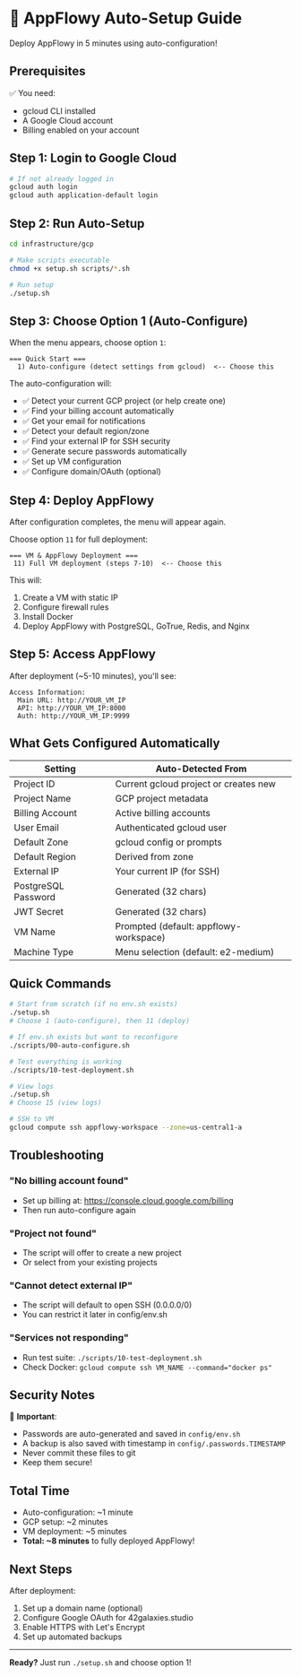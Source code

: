 # 🚀 AppFlowy Auto-Setup Guide

Deploy AppFlowy in 5 minutes using auto-configuration!

## Prerequisites

✅ You need:
- gcloud CLI installed
- A Google Cloud account
- Billing enabled on your account

## Step 1: Login to Google Cloud

```bash
# If not already logged in
gcloud auth login
gcloud auth application-default login
```

## Step 2: Run Auto-Setup

```bash
cd infrastructure/gcp

# Make scripts executable
chmod +x setup.sh scripts/*.sh

# Run setup
./setup.sh
```

## Step 3: Choose Option 1 (Auto-Configure)

When the menu appears, choose option `1`:

```
=== Quick Start ===
  1) Auto-configure (detect settings from gcloud)  <-- Choose this
```

The auto-configuration will:
- ✅ Detect your current GCP project (or help create one)
- ✅ Find your billing account automatically
- ✅ Get your email for notifications
- ✅ Detect your default region/zone
- ✅ Find your external IP for SSH security
- ✅ Generate secure passwords automatically
- ✅ Set up VM configuration
- ✅ Configure domain/OAuth (optional)

## Step 4: Deploy AppFlowy

After configuration completes, the menu will appear again.

Choose option `11` for full deployment:

```
=== VM & AppFlowy Deployment ===
 11) Full VM deployment (steps 7-10)  <-- Choose this
```

This will:
1. Create a VM with static IP
2. Configure firewall rules
3. Install Docker
4. Deploy AppFlowy with PostgreSQL, GoTrue, Redis, and Nginx

## Step 5: Access AppFlowy

After deployment (~5-10 minutes), you'll see:

```
Access Information:
  Main URL: http://YOUR_VM_IP
  API: http://YOUR_VM_IP:8000
  Auth: http://YOUR_VM_IP:9999
```

## What Gets Configured Automatically

| Setting | Auto-Detected From |
|---------|-------------------|
| Project ID | Current gcloud project or creates new |
| Project Name | GCP project metadata |
| Billing Account | Active billing accounts |
| User Email | Authenticated gcloud user |
| Default Zone | gcloud config or prompts |
| Default Region | Derived from zone |
| External IP | Your current IP (for SSH) |
| PostgreSQL Password | Generated (32 chars) |
| JWT Secret | Generated (32 chars) |
| VM Name | Prompted (default: appflowy-workspace) |
| Machine Type | Menu selection (default: e2-medium) |

## Quick Commands

```bash
# Start from scratch (if no env.sh exists)
./setup.sh
# Choose 1 (auto-configure), then 11 (deploy)

# If env.sh exists but want to reconfigure
./scripts/00-auto-configure.sh

# Test everything is working
./scripts/10-test-deployment.sh

# View logs
./setup.sh
# Choose 15 (view logs)

# SSH to VM
gcloud compute ssh appflowy-workspace --zone=us-central1-a
```

## Troubleshooting

### "No billing account found"
- Set up billing at: https://console.cloud.google.com/billing
- Then run auto-configure again

### "Project not found"
- The script will offer to create a new project
- Or select from your existing projects

### "Cannot detect external IP"
- The script will default to open SSH (0.0.0.0/0)
- You can restrict it later in config/env.sh

### "Services not responding"
- Run test suite: `./scripts/10-test-deployment.sh`
- Check Docker: `gcloud compute ssh VM_NAME --command="docker ps"`

## Security Notes

🔐 **Important**: 
- Passwords are auto-generated and saved in `config/env.sh`
- A backup is also saved with timestamp in `config/.passwords.TIMESTAMP`
- Never commit these files to git
- Keep them secure!

## Total Time

- Auto-configuration: ~1 minute
- GCP setup: ~2 minutes  
- VM deployment: ~5 minutes
- **Total: ~8 minutes** to fully deployed AppFlowy!

## Next Steps

After deployment:
1. Set up a domain name (optional)
2. Configure Google OAuth for 42galaxies.studio
3. Enable HTTPS with Let's Encrypt
4. Set up automated backups

---

**Ready?** Just run `./setup.sh` and choose option 1!
